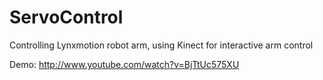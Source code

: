 ServoControl
============

Controlling Lynxmotion robot arm, using Kinect for interactive arm control

Demo: http://www.youtube.com/watch?v=BjTtUc575XU
